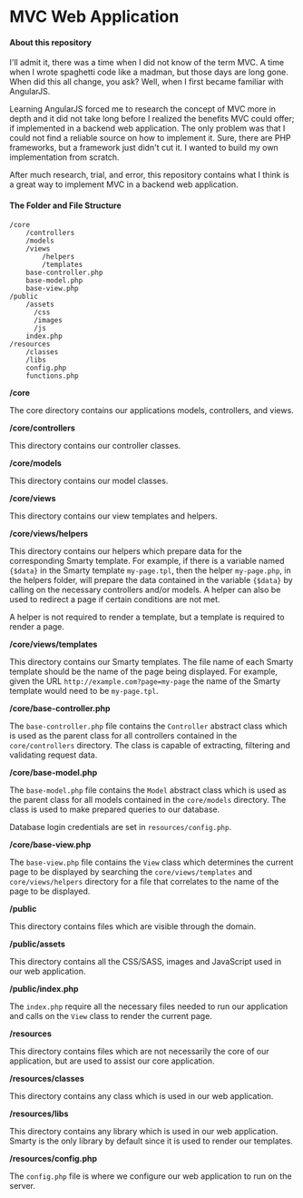 # MVC Web Application

#### About this repository

I'll admit it, there was a time when I did not know of the term MVC. A time when I wrote spaghetti code like a madman, but those days are long gone. When did this all change, you ask? Well, when I first became familiar with AngularJS.

Learning AngularJS forced me to research the concept of MVC more in depth and it did not take long before I realized the benefits MVC could offer; if implemented in a backend web application. The only problem was that I could not find a reliable source on how to implement it. Sure, there are PHP frameworks, but a framework just didn't cut it. I wanted to build my own implementation from scratch.

After much research, trial, and error, this repository contains what I think is a great way to implement MVC in a backend web application.

#### The Folder and File Structure

```
/core
    /controllers
    /models
    /views
        /helpers
        /templates
    base-controller.php
    base-model.php
    base-view.php
/public
    /assets
      /css
      /images
      /js
    index.php
/resources
    /classes
    /libs
    config.php
    functions.php
```

**/core**

The core directory contains our applications models, controllers, and views.

**/core/controllers**

This directory contains our controller classes.

**/core/models**

This directory contains our model classes.

**/core/views**

This directory contains our view templates and helpers.

**/core/views/helpers**

This directory contains our helpers which prepare data for the corresponding Smarty template. For example, if there is a variable named `{$data}` in the Smarty template `my-page.tpl`, then the helper `my-page.php`, in the helpers folder, will prepare the data contained in the variable `{$data}` by calling on the necessary controllers and/or models. A helper can also be used to redirect a page if certain conditions are not met.

A helper is not required to render a template, but a template is required to render a page.

**/core/views/templates**

This directory contains our Smarty templates. The file name of each Smarty template should be the name of the page being displayed. For example, given the URL `http://example.com?page=my-page` the name of the Smarty template would need to be `my-page.tpl`.

**/core/base-controller.php**

The `base-controller.php` file contains the `Controller` abstract class which is used as the parent class for all controllers  contained in the `core/controllers` directory. The class is capable of extracting, filtering and validating request data.

**/core/base-model.php**

The `base-model.php` file contains the `Model` abstract class which is used as the parent class for all models contained in the `core/models` directory. The class is used to make prepared queries to our database.

Database login credentials are set in `resources/config.php`.

**/core/base-view.php**

The `base-view.php` file contains the `View` class which determines the current page to be displayed by searching the `core/views/templates` and `core/views/helpers` directory for a file that correlates to the name of the page to be displayed.

**/public**

This directory contains files which are visible through the domain.

**/public/assets**

This directory contains all the CSS/SASS, images and JavaScript used in our web application.

**/public/index.php**

The `index.php` require all the necessary files needed to run our application and calls on the `View` class to render the current page.

**/resources**

This directory contains files which are not necessarily the core of our application, but are used to assist our core application.

**/resources/classes**

This directory contains any class which is used in our web application.

**/resources/libs**

This directory contains any library which is used in our web application. Smarty is the only library by default since it is used to render our templates.

**/resources/config.php**

The `config.php` file is where we configure our web application to run on the server.
